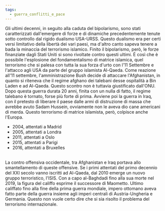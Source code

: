 ```yaml
---
tags:
  - guerra_conflitti_e_pace
---
```

Gli ultimi decenni, in seguito alla caduta del bipolarismo, sono stati caratterizzati dall'emergere di forze e di dinamiche precedentemente tenute sotto controllo dal rigido dualismo USA-URSS. Questo dualismo era per certi versi limitativo della libertà dei vari paesi, ma d'altro canto sapeva tenere a bada la minaccia del terrorismo islamico. Finito il bipolarismo, però, le forze finanziate dagli Stati Uniti si sono rivoltate contro questi ultimi. È così che è possibile l'esplosione del fondamentalismo di matrice islamica, quel terrorismo che si palesa con tutta la sua forza d'urto con l'11 Settembre e l'attacco agli USA da parte del gruppo islamista Al-Qaeda.
Come reazione all'11 settembre, l'amministrazione Bush decide di attaccare l'Afghanistan, in quanto si riteneva che il regime afghano dei talebani desse ospitalità a Bin Laden e ad Al-Qaeda. Questo scontro non è tuttavia giustificato dall'ONU. Dopo questa guerra durata 20 anni, finita con un nulla di fatto, il regime talebano è tornato, forse più forte di prima. 
Avviene poi la guerra in Iraq, con il pretesto di liberare il paese dalle armi di distruzione di massa che avrebbe avuto Sadam Hussein, ovviamente non le aveva dio cane americani di merda. 
Questo terrorismo di matrice islamista, però, colpisce anche l'Europa. 
- 2004, attentati a Madrid
- 2005, attentati a Londra
- 2011, attentati a Oslo
- 2015, attentati a Parigi
- 2016, attentati a Bruxelles
<br>
La contro offensiva occidentale, tra Afghanistan e Iraq portava allo smantellamento di queste offensive. 
Se i primi attentati del primo decennio del XXI secolo vanno iscritti ad Al-Qaeda, dal 2010 emerge un nuovo gruppo terroristico, l'ISIS. Con a capo al-Baghdadi fino alla sua morte nel 2019, la figura del califfo esprime il successore di Maometto. Ultimo califfato fino alla fine della prima guerra mondiale, impero ottomano aveva fatto parte della guerra insieme agli imperi centrali di Austria-Ungheria e Germania. Questo non vuole certo dire che si sia risolto il problema del terrorismo internazionale. 


